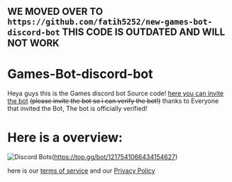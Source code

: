 ## WE MOVED OVER TO `https://github.com/fatih5252/new-games-bot-discord-bot` THIS CODE IS OUTDATED AND WILL NOT WORK

# Games-Bot-discord-bot

Heya guys this is the Games discord bot Source code!
[here you can invite the bot](https://discord.com/oauth2/authorize?client_id=1217541066434154627&permissions=70368744177655&scope=bot+applications.commands)
~~(please invite the bot so i can verify the bot!)~~ thanks to Everyone that invited the Bot, The bot is officially verified! 


# Here is a overview:
![Discord Bots](https://top.gg/api/widget/1217541066434154627.svg)(https://top.gg/bot/1217541066434154627)

here is our [terms of service](https://fatih5252.github.io/Games-Bot/terms-of-service)
and our [Privacy Policy](https://fatih5252.github.io/Games-Bot/privacy-policy)


